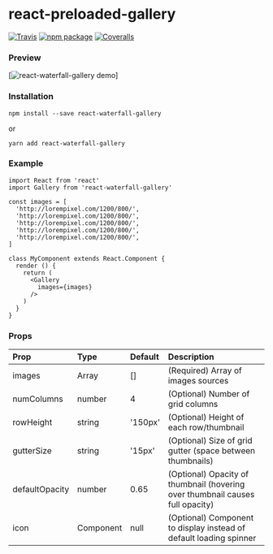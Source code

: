 # react-preloaded-gallery

[![Travis][build-badge]][build]
[![npm package][npm-badge]][npm]
[![Coveralls][coveralls-badge]][coveralls]

### Preview
[<img alt="react-waterfall-gallery demo" src="http://www.johncanver.com/projects/react-waterfall-gallery/static/waterfall-example-small.gif">]


### Installation

`npm install --save react-waterfall-gallery`

or

`yarn add react-waterfall-gallery`

### Example

```
import React from 'react'
import Gallery from 'react-waterfall-gallery'

const images = [
  'http://lorempixel.com/1200/800/',
  'http://lorempixel.com/1200/800/',
  'http://lorempixel.com/1200/800/',
  'http://lorempixel.com/1200/800/',
  'http://lorempixel.com/1200/800/',
]

class MyComponent extends React.Component {
  render () {
    return (
      <Gallery
        images={images}
      />
    )
  }
}
```

### Props
| Prop  | Type  | Default  | Description  |
|:------|:------|:---------|:-------------|
| images | Array | [] | (Required) Array of images sources |
| numColumns | number | 4 | (Optional) Number of grid columns |
| rowHeight | string | '150px' | (Optional) Height of each row/thumbnail |
| gutterSize | string | '15px' | (Optional) Size of grid gutter (space between thumbnails) |
| defaultOpacity | number | 0.65 | (Optional) Opacity of thumbnail (hovering over thumbnail causes full opacity) |
| icon | Component | null | (Optional) Component to display instead of default loading spinner |

[build-badge]: https://img.shields.io/travis/user/repo/master.png?style=flat-square
[build]: https://travis-ci.org/user/repo

[npm-badge]: https://img.shields.io/npm/v/npm-package.png?style=flat-square
[npm]: https://www.npmjs.org/package/npm-package

[coveralls-badge]: https://img.shields.io/coveralls/user/repo/master.png?style=flat-square
[coveralls]: https://coveralls.io/github/user/repo
